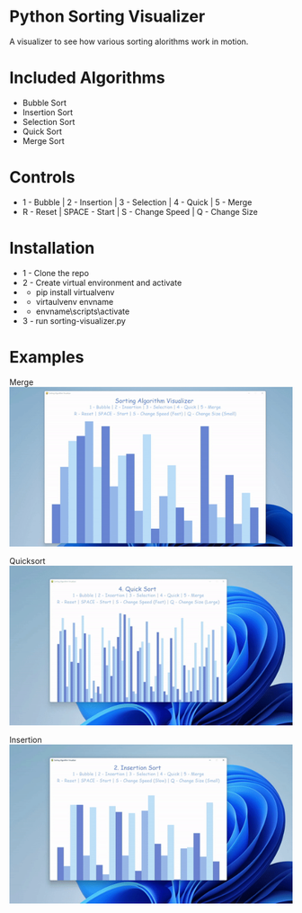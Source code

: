 # Python Sorting Visualizer
 A visualizer to see how various sorting alorithms work in motion.
 
 # Included Algorithms
 * Bubble Sort
 * Insertion Sort
 * Selection Sort
 * Quick Sort
 * Merge Sort
 
 # Controls
 * 1 - Bubble  |  2 - Insertion  |  3 - Selection |  4 - Quick  |  5 - Merge
 * R - Reset  |  SPACE - Start  |  S - Change Speed  |  Q - Change Size
 
 # Installation
 * 1 - Clone the repo
 * 2 - Create virtual environment and activate
 *  - pip install virtualvenv
 *  - virtaulvenv envname
 *  - envname\scripts\activate
 * 3 - run sorting-visualizer.py

# Examples
Merge
![Profile](./resources/merge.gif)

Quicksort
![Profile](./resources/quicksort.gif)

Insertion
![Profile](./resources/insertion.gif)
